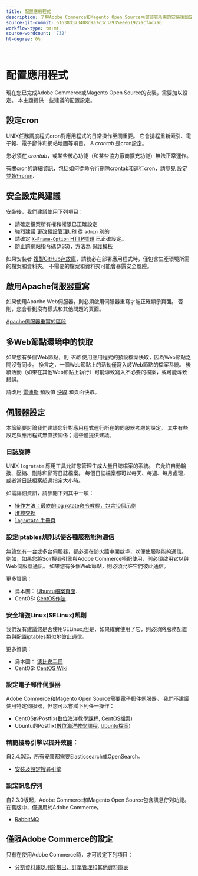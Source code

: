 ```yaml
---
title: 配置應用程式
description: 了解Adobe Commerce和Magento Open Source內部部署所需的安裝後設定。
source-git-commit: 61638d373408d9a7c3c3a935eee61927acfac7a6
workflow-type: tm+mt
source-wordcount: '732'
ht-degree: 0%

---
```



# 配置應用程式

現在您已完成Adobe Commerce或Magento Open Source的安裝，需要加以設定。 本主題提供一些建議的配置設定。

## 設定cron

UNIX任務調度程式cron對應用程式的日常操作至關重要。 它會排程重新索引、電子報、電子郵件和網站地圖等項目。 A *crontab* 是cron設定。

您必須在 *crontab*，或某些核心功能（和某些協力廠商擴充功能）無法正常運作。

有關cron的詳細資訊，包括如何從命令行刪除crontab和運行cron，請參見 [設定並執行cron](../../configuration/cli/configure-cron-jobs.md).

## 安全設定與建議

安裝後，我們建議使用下列項目：

* 請確定檔案所有權和權限已正確設定
* 強烈建議 [更改預設管理URI](../tutorials/admin-uri.md) 從 `admin` 別的
* 請確定 [`X-Frame-Option` HTTP標題](../../configuration/security/xframe-options.md) 已正確設定。
* 防止跨網站指令碼(XSS)，方法為 [保護模板](https://developer.adobe.com/commerce/php/development/security/cross-site-scripting/)

如果安裝者 [複製GitHub存放庫](https://developer.adobe.com/commerce/contributor/guides/install/clone-repository/)，請務必在部署應用程式時，僅包含生產環境所需的檔案和資料夾。 不需要的檔案和資料夾可能會暴露安全風險。

## 啟用Apache伺服器重寫

如果使用Apache Web伺服器，則必須啟用伺服器重寫才能正確顯示頁面。 否則，您會看到沒有樣式和其他問題的頁面。

[Apache伺服器重寫的區段](../prerequisites/web-server/apache.md#apache-rewrites-and-htaccess)

## 多Web節點環境中的快取

如果您有多個Web節點，則 *不能* 使用應用程式的預設檔案快取，因為Web節點之間沒有同步。 換言之，一個Web節點上的活動僅寫入該Web節點的檔案系統。 後續活動（如果在其他Web節點上執行）可能導致寫入不必要的檔案，或可能導致錯誤。

請改用 [雷迪斯](../../configuration/cache/config-redis.md) 預設值 [快取](https://glossary.magento.com/cache) 和頁面快取。

## 伺服器設定

本節簡要討論我們建議您針對應用程式運行所在的伺服器考慮的設定。 其中有些設定與應用程式無直接關係；這些僅提供建議。

### 日誌旋轉

UNIX `logrotate` 應用工具允許您管理生成大量日誌檔案的系統。 它允許自動輪換、壓縮、刪除和郵寄日誌檔案。 每個日誌檔案都可以每天、每週、每月處理，或者當日誌檔案超過指定大小時。

如需詳細資訊，請參閱下列其中一項：

* [操作方法：最終的log rotate命令教程，包含10個示例](https://www.thegeekstuff.com/2010/07/logrotate-examples)
* [堆棧交換](https://unix.stackexchange.com/questions/85662/how-to-properly-automatically-manually-rotate-log-files-for-production-rails-app)
* [`logrotate` 手冊頁](https://linuxconfig.org/logrotate-8-manual-page)

### 設定Iptables規則以使各種服務能夠通信

無論您有一台或多台伺服器，都必須在防火牆中開啟埠，以便使服務能夠通信。 例如，如果您將Solr搜尋引擎與Adobe Commerce搭配使用，則必須啟用它以與Web伺服器通訊。 如果您有多個Web節點，則必須允許它們彼此通信。

更多資訊：

* 烏本圖： [Ubuntu檔案頁面](https://help.ubuntu.com/community/IptablesHowTo).
* CentOS: [CentOS作法](https://wiki.centos.org/HowTos/Network/IPTables).

### 安全增強Linux(SELinux)規則

我們沒有建議您是否使用SELinux;但是，如果確實使用了它，則必須將服務配置為與配置iptables類似地彼此通信。

更多資訊：

* 烏本圖： [德比安手冊](https://debian-handbook.info/browse/stable/sect.selinux.html)
* CentOS: [CentOS Wiki](https://wiki.centos.org/HowTos/SELinux)

### 設定電子郵件伺服器

Adobe Commerce和Magento Open Source需要電子郵件伺服器。 我們不建議使用特定伺服器，但您可以嘗試下列任一操作：

* CentOS的Postfix([數位海洋教學課程](https://www.digitalocean.com/community/tutorials/how-to-install-postfix-on-centos-6), [CentOS檔案](https://www.centos.org))
* Ubuntu的Postfix([數位海洋教學課程](https://www.digitalocean.com/community/tutorials/how-to-install-and-setup-postfix-on-ubuntu-14-04), [Ubuntu檔案](https://help.ubuntu.com/community/MailServer))

### 精簡搜尋引擎以提升效能：

自2.4.0起，所有安裝都需要Elasticsearch或OpenSearch。

* [安裝及設定搜尋引擎](../../configuration/search/overview-search.md)

### 設定訊息佇列

自2.3.0版起，Adobe Commerce和Magento Open Source包含訊息佇列功能。 在舊版中，僅適用於Adobe Commerce。

* [RabbitMQ](../../configuration/queues/message-queue-framework.md)

## 僅限Adobe Commerce的設定

只有在使用Adobe Commerce時，才可設定下列項目：

* [分割資料庫以用於檢出、訂單管理和其他資料庫表](../../configuration/storage/multi-master.md)
